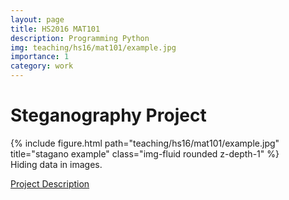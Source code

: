 ```yaml
---
layout: page
title: HS2016 MAT101
description: Programming Python
img: teaching/hs16/mat101/example.jpg
importance: 1
category: work
---
```


# Steganography Project

<div class="row">
    <div class="col-sm mt-3 mt-md-0">
        {% include figure.html path="teaching/hs16/mat101/example.jpg" title="stagano example" class="img-fluid rounded z-depth-1" %}
    </div>
</div>
<div class="caption">
    Hiding data in images.
</div>


<a href="/teaching/hs16/mat101/project.pdf">Project Description</a>
